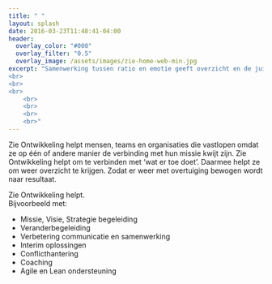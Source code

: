 ```yaml
---
title: " "
layout: splash
date: 2016-03-23T11:48:41-04:00
header:
  overlay_color: "#000"
  overlay_filter: "0.5"
  overlay_image: /assets/images/zie-home-web-min.jpg
excerpt: "Samenwerking tussen ratio en emotie geeft overzicht en de juiste energie 
<br>
<br>
<br>
	<br>
	<br>	
	<br>
	<br>"
---
```


Zie Ontwikkeling helpt mensen, teams en organisaties die vastlopen omdat ze op één of andere manier de verbinding met hun missie kwijt zijn. Zie Ontwikkeling helpt om te verbinden met ‘wat er toe doet’. Daarmee helpt ze om weer overzicht te krijgen. Zodat er weer met overtuiging bewogen wordt naar resultaat. 


Zie Ontwikkeling helpt.    
Bijvoorbeeld met:

* Missie, Visie, Strategie begeleiding
* Veranderbegeleiding
* Verbetering communicatie en samenwerking
* Interim oplossingen
* Conflicthantering
* Coaching
* Agile en Lean ondersteuning



